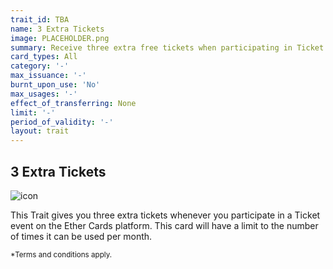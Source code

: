 ```yaml
---
trait_id: TBA
name: 3 Extra Tickets
image: PLACEHOLDER.png
summary: Receive three extra free tickets when participating in Ticket events.
card_types: All
category: '-'
max_issuance: '-'
burnt_upon_use: 'No'
max_usages: '-'
effect_of_transferring: None
limit: '-'
period_of_validity: '-'
layout: trait
---
```


## 3 Extra Tickets

![icon](/assets/images/trait-icons/{{page.image}})

This Trait gives you three extra tickets whenever you participate in a Ticket event on the Ether Cards platform. This card will have a limit to the number of times it can be used per month. 

<small>*Terms and conditions apply.</small>

